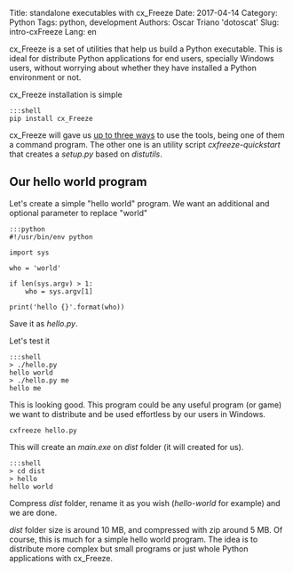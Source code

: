 Title: standalone executables with cx_Freeze
Date: 2017-04-14
Category: Python
Tags: python, development
Authors: Oscar Triano 'dotoscat'
Slug: intro-cxFreeze
Lang: en

cx_Freeze is a set of utilities that help us build a Python executable.
This is ideal for distribute Python applications for end users, specially
Windows users, without worrying about whether they have installed a Python environment or not.

cx_Freeze installation is simple

    :::shell
    pip install cx_Freeze

cx_Freeze will gave us [up to three ways](http://cx-freeze.readthedocs.io/en/latest/overview.html) to use the tools, being one of them
a command program. The other one is an utility script *cxfreeze-quickstart* that creates
a *setup.py* based on *distutils*.

## Our hello world program

Let's create a simple "hello world" program.
We want an additional and optional parameter to replace "world"

    :::python
    #!/usr/bin/env python

    import sys

    who = 'world'

    if len(sys.argv) > 1:
        who = sys.argv[1]

    print('hello {}'.format(who))

Save it as *hello.py*.

Let's test it

    :::shell
    > ./hello.py
    hello world
    > ./hello.py me
    hello me

This is looking good. This program could be any useful program (or game) we
want to distribute and be used effortless by our users in Windows.

`cxfreeze hello.py`

This will create an *main.exe* on *dist* folder (it will created for us).

    :::shell
    > cd dist
    > hello
    hello world

Compress *dist* folder, rename it as you wish (*hello-world* for example) and we are done.

*dist* folder size is around 10 MB, and compressed with zip around 5 MB. Of course, this is much for a simple hello world program. The idea is to distribute
more complex but small programs or just whole Python applications with cx_Freeze.
